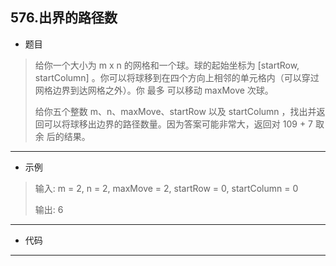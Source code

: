 576.出界的路径数
----------

 - 题目
> 给你一个大小为 m x n 的网格和一个球。球的起始坐标为 [startRow, startColumn] 。你可以将球移到在四个方向上相邻的单元格内（可以穿过网格边界到达网格之外）。你 最多 可以移动 maxMove 次球。
>
>给你五个整数 m、n、maxMove、startRow 以及 startColumn ，找出并返回可以将球移出边界的路径数量。因为答案可能非常大，返回对 109 + 7 取余 后的结果。
----------
 - 示例
> 输入: m = 2, n = 2, maxMove = 2, startRow = 0, startColumn = 0
>
> 输出: 6
>
----------
- 代码
>
>        
----------
> 
> 